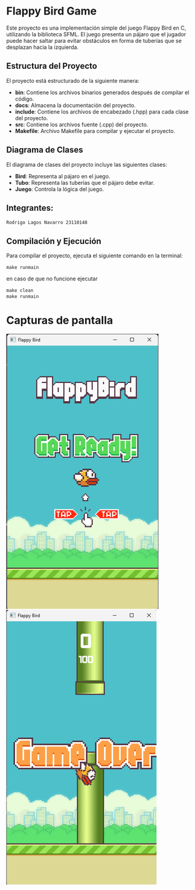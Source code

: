 # Flappy Bird Game

Este proyecto es una implementación simple del juego Flappy Bird en C, utilizando la biblioteca SFML. El juego presenta un pájaro que el jugador puede hacer saltar para evitar obstáculos en forma de tuberías que se desplazan hacia la izquierda.

## Estructura del Proyecto

El proyecto está estructurado de la siguiente manera:

- **bin**: Contiene los archivos binarios generados después de compilar el código.
- **docs**: Almacena la documentación del proyecto.
- **include**: Contiene los archivos de encabezado (.hpp) para cada clase del proyecto.
- **src**: Contiene los archivos fuente (.cpp) del proyecto.
- **Makefile**: Archivo Makefile para compilar y ejecutar el proyecto.

## Diagrama de Clases

El diagrama de clases del proyecto incluye las siguientes clases:

- **Bird**: Representa al pájaro en el juego.
- **Tubo**: Representa las tuberías que el pájaro debe evitar.
- **Juego**: Controla la lógica del juego.

## Integrantes:

    Rodrigo Lagos Navarro 23110148
   

## Compilación y Ejecución

Para compilar el proyecto, ejecuta el siguiente comando en la terminal:

    make runmain

en caso de que no funcione ejecutar

    make clean 
    make runmain


# Capturas de pantalla 
![alt text](image.png)
![alt text](image-1.png)